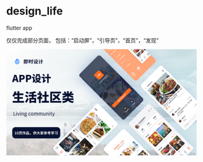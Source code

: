 # design_life
flutter app

仅仅完成部分页面，
包括：“启动屏”，“引导页”，“首页”，“发现”

<img src="https://raw.githubusercontent.com/944095635/design_life/master/image_temp/生活社区app.png" >
